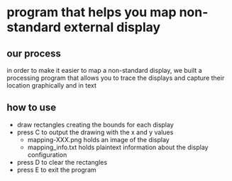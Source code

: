 # program that helps you map non-standard external display

## our process

in order to make it easier to map a non-standard display, we built a processing program that allows you to trace the displays and capture their location graphically and in text

## how to use

- draw rectangles creating the bounds for each display
- press C to output the drawing with the x and y values
  - mapping-XXX.png holds an image of the display
  - mapping_info.txt holds plaintext information about the display configuration
- press D to clear the rectangles
- press E to exit the program
